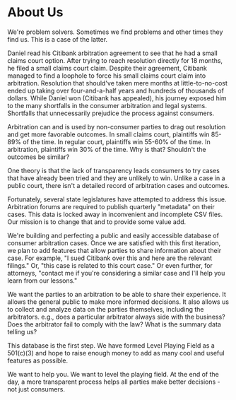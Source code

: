 # About Us

We're problem solvers. Sometimes we find problems and other times they find us. This is a case of the latter.

Daniel read his Citibank arbitration agreement to see that he had a small claims court option. After trying to reach resolution directly for 18 months, he filed a small claims court claim. Despite their agreement, Citibank managed to find a loophole to force his small claims court claim into arbitration. Resolution that should've taken mere months at little-to-no-cost ended up taking over four-and-a-half years and hundreds of thousands of dollars. While Daniel won (Citibank has appealed), his journey exposed him to the many shortfalls in the consumer arbitration and legal systems. Shortfalls that unnecessarily prejudice the process against consumers.

Arbitration can and is used by non-consumer parties to drag out resolution and get more favorable outcomes. In small claims court, plaintiffs win 85-89% of the time. In regular court, plaintiffs win 55-60% of the time. In arbitration, plaintiffs win 30% of the time. Why is that? Shouldn't the outcomes be similar?

One theory is that the lack of transparency leads consumers to try cases that have already been tried and they are unlikely to win. Unlike a case in a public court, there isn't a detailed record of arbitration cases and outcomes.

Fortunately, several state legislatures have attempted to address this issue. Arbitration forums are required to publish quarterly "metadata" on their cases. This data is locked away in inconvenient and incomplete CSV files. Our mission is to change that and to provide some value add.

We're building and perfecting a public and easily accessible database of consumer arbitration cases. Once we are satisfied with this first iteration, we plan to add features that allow parties to share information about their case. For example, "I sued Citibank over this and here are the relevant filings." Or, "this case is related to this court case." Or even further, for attorneys, "contact me if you're considering a similar case and I'll help you learn from our lessons."

We want the parties to an arbitration to be able to share their experience. It allows the general public to make more informed decisions. It also allows us to collect and analyze data on the parties themselves, including the arbitrators. e.g., does a particular arbitrator always side with the business? Does the arbitrator fail to comply with the law? What is the summary data telling us?

This database is the first step. We have formed Level Playing Field as a 501(c)(3) and hope to raise enough money to add as many cool and useful features as possible.

We want to help you. We want to level the playing field. At the end of the day, a more transparent process helps all parties make better decisions - not just consumers.
